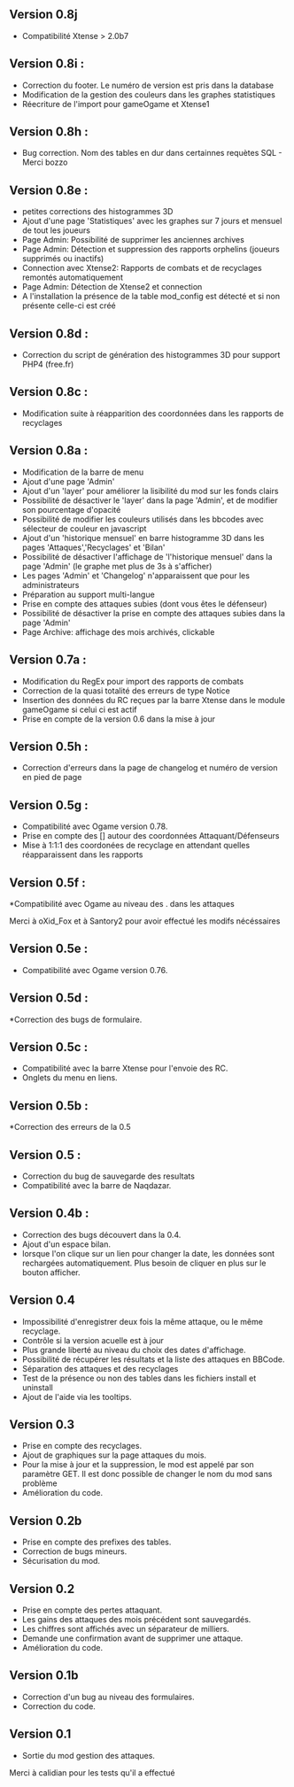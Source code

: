 ## Version 0.8j

* Compatibilité Xtense > 2.0b7

## Version 0.8i :

* Correction du footer. Le numéro de version est pris dans la database
* Modification de la gestion des couleurs dans les graphes statistiques
* Réecriture de l'import pour gameOgame et Xtense1

## Version 0.8h :

* Bug correction. Nom des tables en dur dans certainnes requètes SQL - Merci bozzo

## Version 0.8e :

* petites corrections des histogrammes 3D
* Ajout d'une page 'Statistiques' avec les graphes sur 7 jours et mensuel de tout les joueurs
* Page Admin: Possibilité de supprimer les anciennes archives
* Page Admin: Détection et suppression des rapports orphelins (joueurs supprimés ou inactifs)
* Connection avec Xtense2: Rapports de combats et de recyclages remontés automatiquement
* Page Admin: Détection de Xtense2 et connection
* A l'installation la présence de la table mod_config est détecté et si non présente celle-ci est créé

## Version 0.8d :

* Correction du script de génération des histogrammes 3D pour support PHP4 (free.fr)

## Version 0.8c :

* Modification suite à réapparition des coordonnées dans les rapports de recyclages

## Version 0.8a :
* Modification de la barre de menu
* Ajout d'une page 'Admin'
* Ajout d'un 'layer' pour améliorer la lisibilité du mod sur les fonds clairs
* Possibilité de désactiver le 'layer' dans la page 'Admin', et de modifier son pourcentage d'opacité
* Possibilité de modifier les couleurs utilisés dans les bbcodes avec sélecteur de couleur en javascript
* Ajout d'un 'historique mensuel' en barre histogramme 3D dans les pages 'Attaques','Recyclages' et 'Bilan'
* Possibilité de désactiver l'affichage de 'l'historique mensuel' dans la page 'Admin' (le graphe met plus de 3s à s'afficher)
* Les pages 'Admin' et 'Changelog' n'apparaissent que pour les administrateurs
* Préparation au support multi-langue
* Prise en compte des attaques subies (dont vous êtes le défenseur)
* Possibilité de désactiver la prise en compte des attaques subies dans la page 'Admin'
* Page Archive: affichage des mois archivés, clickable

## Version 0.7a :
* Modification du RegEx pour import des rapports de combats
* Correction de la quasi totalité des erreurs de type Notice
* Insertion des données du RC reçues par la barre Xtense dans le module gameOgame si celui ci est actif
* Prise en compte de la version 0.6 dans la mise à jour

## Version 0.5h :
* Correction d'erreurs dans la page de changelog et numéro de version en pied de page

## Version 0.5g :
* Compatibilité avec Ogame version 0.78.
* Prise en compte des [] autour des coordonnées Attaquant/Défenseurs
* Mise à 1:1:1 des coordonées de recyclage en attendant quelles réapparaissent dans les rapports

## Version 0.5f :
*Compatibilité avec Ogame au niveau des . dans les attaques

Merci à oXid_Fox et à Santory2 pour avoir effectué les modifs nécéssaires

## Version 0.5e :
* Compatibilité avec Ogame version 0.76.

## Version 0.5d :
*Correction des bugs de formulaire.

## Version 0.5c :
* Compatibilité avec la barre Xtense pour l'envoie des RC.
* Onglets du menu en liens.

## Version 0.5b :
*Correction des erreurs de la 0.5

## Version 0.5 :
* Correction du bug de sauvegarde des resultats
* Compatibilité avec la barre de Naqdazar.

## Version 0.4b :
* Correction des bugs découvert dans la 0.4.
* Ajout d'un espace bilan.
* lorsque l'on clique sur un lien pour changer la date, les données sont rechargées automatiquement. Plus besoin de cliquer en plus sur le bouton afficher.

## Version 0.4
* Impossibilité d'enregistrer deux fois la même attaque, ou le même recyclage.
* Contrôle si la version acuelle est à jour
* Plus grande liberté au niveau du choix des dates d'affichage.
* Possibilité de récupérer les résultats et la liste des attaques en BBCode.
* Séparation des attaques et des recyclages
* Test de la présence ou non des tables dans les fichiers install et uninstall
* Ajout de l'aide via les tooltips.

## Version 0.3
* Prise en compte des recyclages.
* Ajout de graphiques sur la page attaques du mois.
* Pour la mise à jour et la suppression, le mod est appelé par son paramètre GET. Il est donc possible de changer le nom du mod sans problème
* Amélioration du code.

## Version 0.2b
* Prise en compte des prefixes des tables.
* Correction de bugs mineurs.
* Sécurisation du mod.

## Version 0.2
* Prise en compte des pertes attaquant.
* Les gains des attaques des mois précédent sont sauvegardés.
* Les chiffres sont affichés avec un séparateur de milliers.
* Demande une confirmation avant de supprimer une attaque.
* Amélioration du code.

## Version 0.1b
* Correction d'un bug au niveau des formulaires.
* Correction du code.

## Version 0.1
* Sortie du mod gestion des attaques.

Merci à calidian pour les tests qu'il a effectué